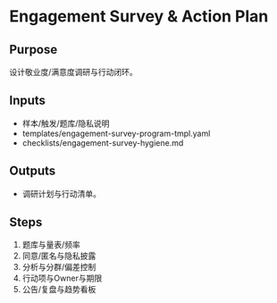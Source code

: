 # Engagement Survey & Action Plan

## Purpose

设计敬业度/满意度调研与行动闭环。

## Inputs

- 样本/触发/题库/隐私说明
- templates/engagement-survey-program-tmpl.yaml
- checklists/engagement-survey-hygiene.md

## Outputs

- 调研计划与行动清单。

## Steps

1. 题库与量表/频率
2. 同意/匿名与隐私披露
3. 分析与分群/偏差控制
4. 行动项与Owner与期限
5. 公告/复盘与趋势看板
